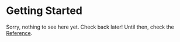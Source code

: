 # Getting Started

Sorry, nothing to see here yet. Check back later!
Until then, check the [Reference](reference/smart_geocubes/index.md).
